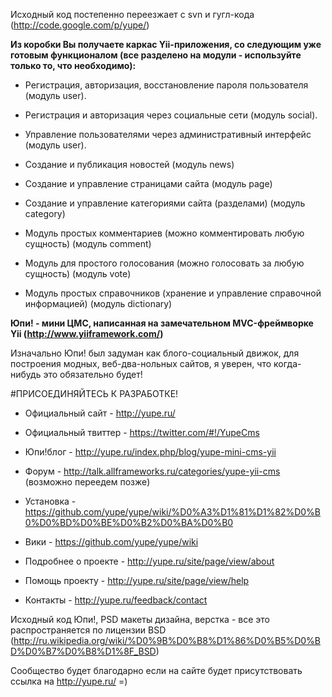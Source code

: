 Исходный код постепенно переезжает с svn и гугл-кода (http://code.google.com/p/yupe/)

**Из коробки Вы получаете каркас Yii-приложения, со следующим уже готовым функционалом (все разделено на модули - используйте только то, что необходимо):**

* Регистрация, авторизация, восстановление пароля пользователя (модуль user).
* Регистрация и авторизация через социальные сети (модуль social).
* Управление пользователями через административный интерфейс (модуль user).

* Создание и публикация новостей (модуль news)
* Создание и управление страницами сайта (модуль page)
* Создание и управление категориями сайта (разделами) (модуль category)
* Модуль простых комментариев (можно комментировать любую сущность) (модуль comment)
* Модуль для простого голосования (можно голосовать за любую сущность) (модуль vote)
* Модуль простых справочников (хранение и управление справочной информацией) (модуль dictionary)


**Юпи! - мини ЦМС, написанная на замечательном MVC-фреймворке Yii (http://www.yiiframework.com/)**

Изначально Юпи! был задуман как блого-социальный движок, для построения модных, веб-два-нольных сайтов, я уверен, что когда-нибудь это обязательно будет!

#ПРИСОЕДИНЯЙТЕСЬ К РАЗРАБОТКЕ!

* Официальный сайт - http://yupe.ru/

* Официальный твиттер - https://twitter.com/#!/YupeCms

* Юпи!блог - http://yupe.ru/index.php/blog/yupe-mini-cms-yii

* Форум - http://talk.allframeworks.ru/categories/yupe-yii-cms (возможно переедем позже)

* Установка - https://github.com/yupe/yupe/wiki/%D0%A3%D1%81%D1%82%D0%B0%D0%BD%D0%BE%D0%B2%D0%BA%D0%B0

* Вики - https://github.com/yupe/yupe/wiki

* Подробнее о проекте - http://yupe.ru/site/page/view/about

* Помощь проекту - http://yupe.ru/site/page/view/help

* Контакты - http://yupe.ru/feedback/contact


Исходный код Юпи!, PSD макеты дизайна, верстка - все это распространяется по лицензии BSD (http://ru.wikipedia.org/wiki/%D0%9B%D0%B8%D1%86%D0%B5%D0%BD%D0%B7%D0%B8%D1%8F_BSD)

Сообщество будет благодарно если на сайте будет присутствовать ссылка на http://yupe.ru/ =)